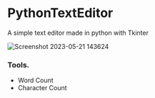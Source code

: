 # PythonTextEditor

A simple text editor made in python with Tkinter

![Screenshot 2023-05-21 143624](https://github.com/AdeebIsmail/PythonTextEditor/assets/51217487/4cfc9fbb-dbb0-4ab3-89e0-4e7f64a7f778)

### Tools. 

- Word Count
- Character Count
